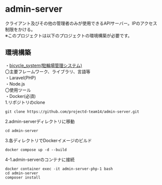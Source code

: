 # admin-server
クライアント及びその他の管理者のみが使用できるAPIサーバー。IPのアクセス制限をかける。  
※このプロジェクトは以下のプロジェクトの環境構築が必要です。  
## 環境構築  
 ・[bicycle_system(駐輪場管理システム)](https://github.com/projectd-team14/bicycle_system)  
〇主要フレームワーク、ライブラリ、言語等  
・Laravel(PHP)  
・Node.js  
〇使用ツール  
・Docker(必須)  
1.リポジトリのclone
```
git clone https://github.com/projectd-team14/admin-server.git
```
2.admin-serverディレクトリに移動
```
cd admin-server
```
3.各ディレクトリでDockerイメージのビルド
```
docker compose up -d --build
```
4-1.admin-serverのコンテナに接続
```
docker container exec -it admin-server-php-1 bash
cd admin-server
composer install
```
